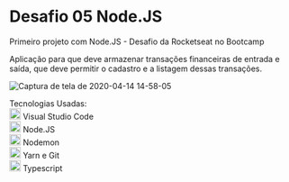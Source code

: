 # Desafio 05 Node.JS
Primeiro projeto com Node.JS - Desafio da Rocketseat no Bootcamp

Aplicação para que deve armazenar transações financeiras de entrada e saída, que deve permitir o cadastro e a listagem dessas transações.

![Captura de tela de 2020-04-14 14-58-05](https://user-images.githubusercontent.com/34069617/79257966-cda00d00-7e60-11ea-91df-f1047b3b5c20.png)

Tecnologias Usadas: </br>
<img class="emoji" alt="heavy_check_mark" height="20" width="20" src="https://github.githubassets.com/images/icons/emoji/unicode/2728.png"> Visual Studio Code</br>
<img class="emoji" alt="heavy_check_mark" height="20" width="20" src="https://github.githubassets.com/images/icons/emoji/unicode/2728.png"> Node.JS</br>
<img class="emoji" alt="heavy_check_mark" height="20" width="20" src="https://github.githubassets.com/images/icons/emoji/unicode/2728.png"> Nodemon</br>
<img class="emoji" alt="heavy_check_mark" height="20" width="20" src="https://github.githubassets.com/images/icons/emoji/unicode/2728.png"> Yarn e Git</br>
<img class="emoji" alt="heavy_check_mark" height="20" width="20" src="https://github.githubassets.com/images/icons/emoji/unicode/2728.png"> Typescript</br>



